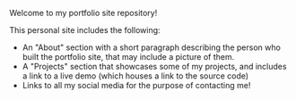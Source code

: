 Welcome to my portfolio site repository!

This personal site includes the following:

- An "About" section with a short paragraph describing the person who built the portfolio site, that may include a picture of them.
- A "Projects" section that showcases some of my projects, and includes a link to a live demo (which houses a link to the source code) 
- Links to all my social media for the purpose of contacting me!